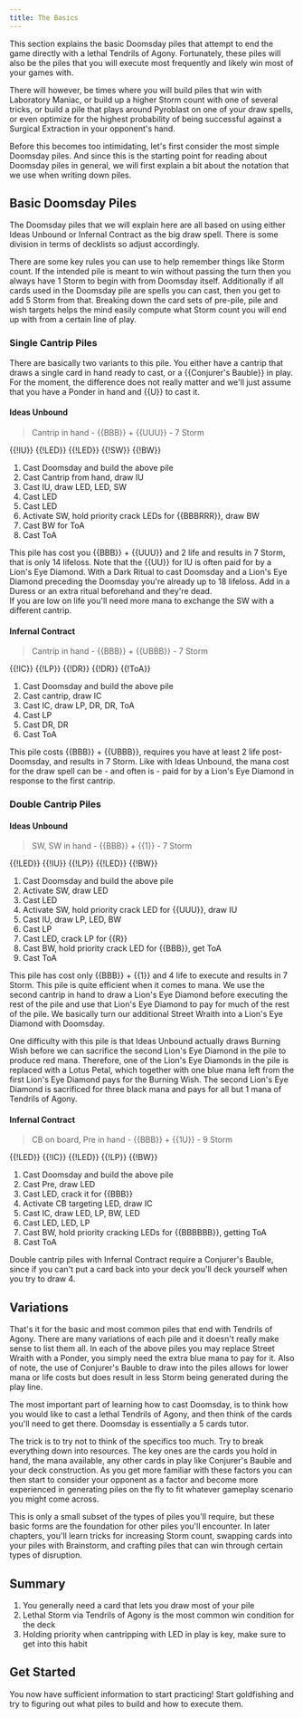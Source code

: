 ```yaml
---
title: The Basics
---
```


This section explains the basic Doomsday piles that attempt to end the game
directly with a lethal Tendrils of Agony. Fortunately, these piles will also be
the piles that you will execute most frequently and likely win most of your
games with.

There will however, be times where you will build piles that win with Laboratory
Maniac, or build up a higher Storm count with one of several tricks, or build a
pile that plays around Pyroblast on one of your draw spells, or even optimize
for the highest probability of being successful against a Surgical Extraction in
your opponent's hand.

Before this becomes too intimidating, let's first consider the most simple
Doomsday piles. And since this is the starting point for reading about Doomsday
piles in general, we will first explain a bit about the notation that we use
when writing down piles.

## Basic Doomsday Piles

The Doomsday piles that we will explain here are all based on using either Ideas
Unbound or Infernal Contract as the big draw spell. There is some division in
terms of decklists so adjust accordingly.

There are some key rules you can use to help remember things like Storm count.
If the intended pile is meant to win without passing the turn then you always
have 1 Storm to begin with from Doomsday itself. Additionally if all cards used
in the Doomsday pile are spells you can cast, then you get to add 5 Storm from
that. Breaking down the card sets of pre-pile, pile and wish targets helps the
mind easily compute what Storm count you will end up with from a certain line of
play.

### Single Cantrip Piles

There are basically two variants to this pile. You either have a cantrip that
draws a single card in hand ready to cast, or a {{Conjurer's Bauble}} in play. For
the moment, the difference does not really matter and we'll just assume that you
have a Ponder in hand and {{U}} to cast it.

#### Ideas Unbound

> Cantrip in hand - {{BBB}} + {{UUU}} - 7 Storm

<pile>{{!IU}} {{!LED}} {{!LED}} {{!SW}} {{!BW}}</pile>

1. Cast Doomsday and build the above pile
2. Cast Cantrip from hand, draw IU
3. Cast IU, draw LED, LED, SW
4. Cast LED
5. Cast LED
6. Activate SW, hold priority crack LEDs for {{BBBRRR}}, draw BW
7. Cast BW for ToA
8. Cast ToA

This pile has cost you {{BBB}} + {{UUU}} and 2 life and results in 7 Storm, that is
only 14 lifeloss. Note that the {{UU}} for IU is often paid for by a Lion's Eye
Diamond. With a Dark Ritual to cast Doomsday and a Lion's Eye Diamond preceding
the Doomsday you're already up to 18 lifeloss. Add in a Duress or an extra
ritual beforehand and they're dead.  
If you are low on life you'll need more mana to exchange the SW with a different
cantrip.

#### Infernal Contract

> Cantrip in hand - {{BBB}} + {{UBBB}} - 7 Storm

<pile>{{!IC}} {{!LP}} {{!DR}} {{!DR}} {{!ToA}}</pile>

1. Cast Doomsday and build the above pile
2. Cast cantrip, draw IC
3. Cast IC, draw LP, DR, DR, ToA
4. Cast LP
5. Cast DR, DR
6. Cast ToA

This pile costs {{BBB}} + {{UBBB}}, requires you have at least 2 life
post-Doomsday, and results in 7 Storm. Like with Ideas Unbound, the mana cost
for the draw spell can be - and often is - paid for by a Lion's Eye Diamond in
response to the first cantrip.

### Double Cantrip Piles

#### Ideas Unbound

> SW, SW in hand - {{BBB}} + {{1}} - 7 Storm

<pile>{{!LED}} {{!IU}} {{!LP}} {{!LED}} {{!BW}}</pile>

1. Cast Doomsday and build the above pile
2. Activate SW, draw LED
3. Cast LED
4. Activate SW, hold priority crack LED for {{UUU}}, draw IU
5. Cast IU, draw LP, LED, BW
6. Cast LP
7. Cast LED, crack LP for {{R}}
8. Cast BW, hold priority crack LED for {{BBB}}, get ToA
9. Cast ToA

This pile has cost only {{BBB}} + {{1}} and 4 life to execute and results in 7
Storm. This pile is quite efficient when it comes to mana. We use the second
cantrip in hand to draw a Lion's Eye Diamond before executing the rest of the
pile and use that Lion's Eye Diamond to pay for much of the rest of the pile. We
basically turn our additional Street Wraith into a Lion's Eye Diamond with
Doomsday.

One difficulty with this pile is that Ideas Unbound actually draws Burning Wish
before we can sacrifice the second Lion's Eye Diamond in the pile to produce red
mana. Therefore, one of the Lion's Eye Diamonds in the pile is replaced with a
Lotus Petal, which together with one blue mana left from the first Lion's Eye
Diamond pays for the Burning Wish. The second Lion's Eye Diamond is sacrificed
for three black mana and pays for all but 1 mana of Tendrils of Agony.

#### Infernal Contract

> CB on board, Pre in hand - {{BBB}} + {{1U}} - 9 Storm

<pile>{{!LED}} {{!IC}} {{!LED}} {{!LP}} {{!BW}}</pile>

1. Cast Doomsday and build the above pile
2. Cast Pre, draw LED
3. Cast LED, crack it for {{BBB}}
4. Activate CB targeting LED, draw IC
5. Cast IC, draw LED, LP, BW, LED
6. Cast LED, LED, LP
8. Cast BW, hold priority cracking LEDs for {{BBBBBB}}, getting ToA
9. Cast ToA

Double cantrip piles with Infernal Contract require a Conjurer's Bauble, since
if you can't put a card back into your deck you'll deck yourself when you try to
draw 4.

## Variations

That's it for the basic and most common piles that end with Tendrils of Agony.
There are many variations of each pile and it doesn't really make sense to list
them all. In each of the above piles you may replace Street Wraith with a
Ponder, you simply need the extra blue mana to pay for it. Also of note, the use
of Conjurer's Bauble to draw into the piles allows for lower mana or life costs
but does result in less Storm being generated during the play line.

The most important part of learning how to cast Doomsday, is to think how you
would like to cast a lethal Tendrils of Agony, and then think of the cards
you'll need to get there. Doomsday is essentially a 5 cards tutor.

The trick is to try not to think of the specifics too much. Try to break
everything down into resources. The key ones are the cards you hold in hand, the
mana available, any other cards in play like Conjurer's Bauble and your deck
construction. As you get more familiar with these factors you can then start to
consider your opponent as a factor and become more experienced in generating
piles on the fly to fit whatever gameplay scenario you might come across.

This is only a small subset of the types of piles you'll require, but these
basic forms are the foundation for other piles you'll encounter. In later
chapters, you'll learn tricks for increasing Storm count, swapping cards into
your piles with Brainstorm, and crafting piles that can win through certain
types of disruption.

## Summary

1. You generally need a card that lets you draw most of your pile
2. Lethal Storm via Tendrils of Agony is the most common win condition for the
   deck
3. Holding priority when cantripping with LED in play is key, make sure to get
   into this habit

## Get Started

You now have sufficient information to start practicing! Start goldfishing and
try to figuring out what piles to build and how to execute them.

<div deckfile="ddeft.txt" />
